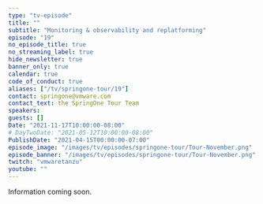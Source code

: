 ```yaml
---
type: "tv-episode"
title: ""
subtitle: "Monitoring & observability and replatforming"
episode: "19"
no_episode_title: true
no_streaming_label: true
hide_newsletter: true
banner_only: true
calendar: true
code_of_conduct: true
aliases: ["/tv/springone-tour/19"]
contact: springone@vmware.com
contact_text: the SpringOne Tour Team
speakers:
guests: []
Date: "2021-11-17T10:00:00-08:00"
# DayTwoDate: "2021-05-12T10:00:00-08:00"
PublishDate: "2021-04-15T00:00:00-07:00"
episode_image: "/images/tv/episodes/springone-tour/Tour-November.png"
episode_banner: "/images/tv/episodes/springone-tour/Tour-November.png"
twitch: "vmwaretanzu"
youtube: ""
---
```

Information coming soon.